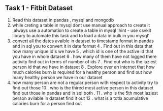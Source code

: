 ## Task 1 - Fitbit Dataset

1. Read this dataset in pandas , mysql and mongodb 
2. while creting a table in mysql dont use manual approach to create it  ,always use a automation to create a table in mysql
  'hint - use csvkit library to automate this task and to load a data in bulk in you mysql' 
3. convert all the dates avaible in dataset to timestamp format in pandas and in sql you to convert it in date format
4 . Find out in this data that how many unique id's we have 
5 . which id is one of the active id that you have in whole dataset 
6 . how many of them have not logged there activity find out in terms of number of ids 
7 . Find out who is the laziest person id that we have in dataset 
8 . Explore over an internet that how much calories burn is required for a healthy person and find out how many healthy person we have in our dataset 
9. how many person are not a regular person with respect to activity try to find out those 
10 . who is the thired most active person in this dataset find out those in pandas and in sql both . 
11 . who is the 5th most laziest person avilable in dataset find it out 
12 . what is a totla acumulative calories burn for a person find out 
